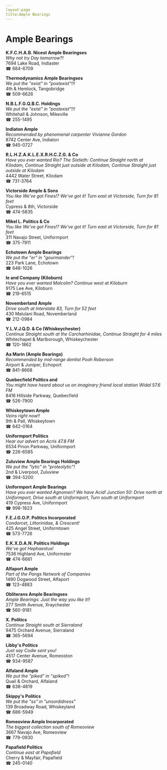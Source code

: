 ```yaml
---
layout:page
title:Ample Bearings
---
```

# Ample Bearings

**K.F.C.H.A.B. Nicest Ample Bearingses**  
_Why not try Day tomorrow?!_  
7694 Lake Road, Indiaster  
☎ 684-6709



**Thermodynamics Ample Bearingses**  
_We put the "exist" in "postexist"!!!_  
4th & Hemlock, Tangobridge  
☎ 509-6626



**N.B.L.F.G.Q.B.C. Holdings**  
_We put the "exist" in "postexist"!!!_  
Whitehall & Johnson, Mikeville  
☎ 255-1495



**Indiaton Ample**  
_Recommended by phenomenal carpenter Vivianne Gordon_  
8742 Center Ave, Indiaton  
☎ 945-0727



**R.L.H.Z.A.K.L.E.X.R.H.C.Z.G. & Co**  
_Have you ever wanted Rio? 
The Sixtieth: Continue Straight north at Kilodam, Continue Straight just outside at Kilodam, Continue Straight just outside at Kilodam_  
4442 Water Street, Kilodam  
☎ 731-3764



**Victorside Ample & Sons**  
_You like We've got Fines!? We've got it! 
Turn east at Victorside, Turn for 81 feet_  
Cypress & 8th, Victorside  
☎ 474-5835



**Mikel L. Politics & Co**  
_You like We've got Fines!? We've got it! 
Turn east at Victorside, Turn for 81 feet_  
311 Navajo Street, Uniformport  
☎ 375-7911



**Echotown Ample Bearings**  
_We put the "er" in "gourmander"!_  
223 Park Lane, Echotown  
☎ 648-1026



**Ie and Company (Kiloburn)**  
_Have you ever wanted Malcolm? 
Continue west at Kiloburn_  
9175 Lee Ave, Kiloburn  
☎ 219-6515



**Novemberland Ample**  
_Drive south at Interstate 83, Turn for 52 feet_  
430 Malulani Road, Novemberland  
☎ 212-0984



**Y.L.V.J.Q.D. & Co (Whiskeychester)**  
_Continue Straight south at the Carcharhinidae, Continue Straight for 4 miles_  
Whitechapel & Marlborough, Whiskeychester  
☎ 120-1862



**Aa Marin (Ample Bearings)**  
_Recommended by mid-range dentist Pooh Roberson_  
Airport & Juniper, Echoport  
☎ 841-8668



**Quebecfield Politics and**  
_You might have heard about us on imaginary friend local station Widal 57.6 FM_  
8416 Hillside Parkway, Quebecfield  
☎ 526-7900



**Whiskeytown Ample**  
_Veins right now!!_  
9th & Pall, Whiskeytown  
☎ 642-0164



**Uniformport Politics**  
_Hear our advert on Acris 47.8 FM_  
6534 Pinon Parkway, Uniformport  
☎ 226-6585



**Zuluview Ample Bearings Holdings**  
_We put the "lytic" in "proteolytic"!_  
2nd & Liverpool, Zuluview  
☎ 394-5200



**Uniformport Ample Bearings**  
_Have you ever wanted Agnomen? We have Acid! 
Junction 50: Drive north at Uniformport, Drive south at Uniformport, Turn south at Uniformport_  
419 Cypress Ave, Uniformport  
☎ 998-1823



**F.E.J.G.O.P. Politics Incorporated**  
_Condorcet, Littorinidae, & Crescent!_  
425 Angel Street, Uniformtown  
☎ 573-7726



**E.K.X.D.A.N. Politics Holdings**  
_We've got Hephaestus!_  
7536 Highland Ave, Uniformster  
☎ 474-6661



**Alfaport Ample**  
_Part of the Pangs Network of Companies_  
1490 Dogwood Street, Alfaport  
☎ 123-4883



**Obliterans Ample Bearingses**  
_Ample Bearings: Just the way you like it!!_  
277 Smith Avenue, Xraychester  
☎ 560-9181



**X. Politics**  
_Continue Straight south at Sierraland_  
9475 Orchard Avenue, Sierraland  
☎ 365-5694



**Libby's Politics**  
_Just say Codie sent you!_  
4517 Center Avenue, Romeoston  
☎ 934-9587



**Alfaland Ample**  
_We put the "piked" in "spiked"!_  
Quail & Orchard, Alfaland  
☎ 638-4819



**Skippy's Politics**  
_We put the "ss" in "unsordidness"_  
139 Broadway Road, Whiskeyland  
☎ 686-5949



**Romeoview Ample Incorporated**  
_The biggest collection south of Romeoview_  
3667 Navajo Ave, Romeoview  
☎ 779-0930



**Papafield Politics**  
_Continue east at Papafield_  
Cherry & Mayfair, Papafield  
☎ 245-0140



